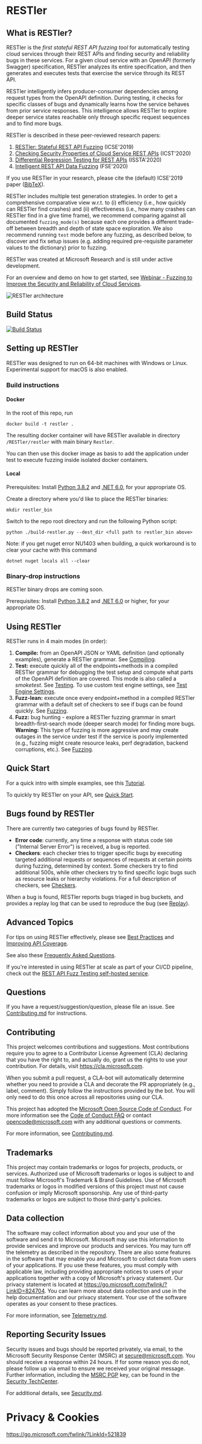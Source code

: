 # RESTler

## What is RESTler?

RESTler is the *first stateful REST API fuzzing tool* for automatically
testing cloud services through their REST APIs and finding security and
reliability bugs in these services. For a given cloud service
with an OpenAPI (formerly Swagger) specification, RESTler analyzes its entire specification,
and then generates and executes tests that exercise the service through its REST API.

RESTler intelligently infers producer-consumer dependencies among request types from the OpenAPI definition.
During testing, it checks for specific classes of bugs
and dynamically learns how the service behaves from prior service responses.
This intelligence allows RESTler to explore deeper service states
reachable only through specific request sequences and to find more bugs.

RESTler is described in these peer-reviewed research papers:

1. [RESTler: Stateful REST API Fuzzing](https://patricegodefroid.github.io/public_psfiles/icse2019.pdf) (ICSE'2019)
2. [Checking Security Properties of Cloud Service REST APIs](https://patricegodefroid.github.io/public_psfiles/icst2020.pdf) (ICST'2020)
3. [Differential Regression Testing for REST APIs​](https://patricegodefroid.github.io/public_psfiles/issta2020.pdf) (ISSTA'2020)
4. [Intelligent REST API Data Fuzzing​​](https://patricegodefroid.github.io/public_psfiles/fse2020.pdf) (FSE'2020)

If you use RESTler in your research, please cite the (default) ICSE'2019 paper ([BibTeX](./docs/user-guide/icse2019.bib)).

RESTler includes multiple test generation strategies.  In order to get a comprehensive comparative view w.r.t. to (i) efficiency 
(i.e., how quickly can RESTler find crashes) and (ii) effectiveness 
(i.e., how many crashes can RESTler find in a give time frame), 
we recommend comparing against all documented `fuzzing_mode(s)`
because each one provides a different trade-off between breadth and depth of state space exploration.
We also recommend running `test` mode before any fuzzing, as described below, 
to discover and fix setup issues (e.g. adding required pre-requisite parameter values to the dictionary) prior to fuzzing.

RESTler was created at Microsoft Research and is still under active development.

For an overview and demo on how to get started, see [Webinar - Fuzzing to Improve the Security and Reliability of Cloud Services](https://www.youtube.com/watch?v=FYmiPoRwEbE).

![RESTler architecture](./docs/user-guide/RESTler-arch.png)

## Build Status

[![Build Status](https://dev.azure.com/ms/restler-fuzzer/_apis/build/status/restler-build-validation?branchName=main)](https://dev.azure.com/ms/restler-fuzzer/_build/latest?definitionId=422&branchName=main)


## Setting up RESTler

RESTler was designed to run on 64-bit machines with Windows or Linux.  Experimental support for macOS is also enabled.

### **Build instructions**

#### Docker

In the root of this repo, run

```shell
docker build -t restler .
```

The resulting docker container will have RESTler available in directory `/RESTler/restler` with main binary `Restler`. 

You can then use this docker image as basis to add the application under test to execute fuzzing inside isolated docker containers.

#### Local

Prerequisites: Install [Python 3.8.2](https://www.python.org/downloads/) and
[.NET 6.0](https://dotnet.microsoft.com/download/dotnet-core?utm_source=getdotnetcorecli&utm_medium=referral), for your appropriate OS.

Create a directory where you'd like to place the RESTler binaries:

```mkdir restler_bin```

Switch to the repo root directory and run the following Python script:

```python ./build-restler.py --dest_dir <full path to restler_bin above>```

Note: if you get nuget error NU1403 when building, a quick workaround is to clear your cache with this command

```dotnet nuget locals all --clear```


### **Binary-drop instructions**

RESTler binary drops are coming soon.

Prerequisites: Install [Python 3.8.2](https://www.python.org/downloads/) and
[.NET 6.0](https://dotnet.microsoft.com/download/dotnet-core?utm_source=getdotnetcorecli&utm_medium=referral) or higher, for your appropriate OS.


## Using RESTler

RESTler runs in 4 main modes (in order):

1. **Compile:** from an OpenAPI JSON or YAML definition (and optionally examples), generate a RESTler grammar. See [Compiling](./docs/user-guide/Compiling.md).
2. **Test:** execute quickly all of the endpoints+methods in a compiled RESTler grammar for debugging the test setup and compute what parts of the OpenAPI definition are covered. This mode is also called a *smoketest*.
See [Testing](./docs/user-guide/Testing.md). To use custom test engine settings, see [Test Engine Settings](./docs/user-guide/SettingsFile.md).
3. **Fuzz-lean:** execute once every endpoint+method in a compiled RESTler grammar with a default set of checkers to see if bugs can be found quickly. See [Fuzzing](./docs/user-guide/Fuzzing.md).
4. **Fuzz:** bug hunting - explore a RESTler fuzzing grammar in smart breadth-first-search mode (deeper search mode) for finding more bugs.
**Warning:** This type of fuzzing is more aggressive and may create outages in the service under test if the service is poorly implemented (e.g., fuzzing might create resource leaks, perf degradation, backend corruptions, etc.).
See [Fuzzing](./docs/user-guide/Fuzzing.md).

## Quick Start

For a quick intro with simple examples, see this [Tutorial](./docs/user-guide/TutorialDemoServer.md).

To quickly try RESTler on your API, see [Quick Start](./docs/user-guide/QuickStart.md).

## Bugs found by RESTler
There are currently two categories of bugs found by RESTler.

- **Error code**: currently, any time a response with status code ```500``` ("Internal Server Error") is received, a bug is reported.
- **Checkers**: each checker tries to trigger specific bugs by executing targeted additional requests or sequences of requests at certain points during fuzzing, determined by context.  Some checkers try to find additional 500s, while other checkers try to find specific logic bugs such as resource leaks or hierarchy violations.  For a full description of checkers, see [Checkers](./docs/user-guide/Checkers.md).

When a bug is found, RESTler reports bugs triaged in bug buckets, and provides a replay log that can be used to reproduce the bug (see [Replay](./docs/user-guide/Replay.md)).


## Advanced Topics

For tips on using RESTler effectively, please see [Best Practices](./docs/user-guide/BestPractices.md) and [Improving API Coverage](./docs/user-guide/ImprovingCoverage.md).

See also these [Frequently Asked Questions](./docs/user-guide/FAQ.md).

If you're interested in using RESTler at scale as part of your CI/CD pipeline, check out
the [REST API Fuzz Testing self-hosted service](https://github.com/microsoft/rest-api-fuzz-testing).

## Questions

If you have a request/suggestion/question, please file an issue.
See [Contributing.md](./docs/contributor-guide/Contributing.md) for instructions.

## Contributing

This project welcomes contributions and suggestions. Most contributions require you to
agree to a Contributor License Agreement (CLA) declaring that you have the right to,
and actually do, grant us the rights to use your contribution. For details, visit
https://cla.microsoft.com.

When you submit a pull request, a CLA-bot will automatically determine whether you need
to provide a CLA and decorate the PR appropriately (e.g., label, comment). Simply follow the
instructions provided by the bot. You will only need to do this once across all repositories using our CLA.

This project has adopted the [Microsoft Open Source Code of Conduct](https://opensource.microsoft.com/codeofconduct/).
For more information see the [Code of Conduct FAQ](https://opensource.microsoft.com/codeofconduct/faq/)
or contact [opencode@microsoft.com](mailto:opencode@microsoft.com) with any additional questions or comments.

For more information, see [Contributing.md](./docs/contributor-guide/Contributing.md).

## Trademarks

This project may contain trademarks or logos for projects, products, or services. Authorized use of Microsoft trademarks or logos is subject to and must follow Microsoft's Trademark & Brand Guidelines. Use of Microsoft trademarks or logos in modified versions of this project must not cause confusion or imply Microsoft sponsorship. Any use of third-party trademarks or logos are subject to those third-party's policies.

## Data collection

The software may collect information about you and your use of the software and send it to Microsoft. Microsoft may use this information to provide services and improve our products and services. You may turn off the telemetry as described in the repository. There are also some features in the software that may enable you and Microsoft to collect data from users of your applications. If you use these features, you must comply with applicable law, including providing appropriate notices to users of your applications together with a copy of Microsoft's privacy statement. Our privacy statement is located at https://go.microsoft.com/fwlink/?LinkID=824704. You can learn more about data collection and use in the help documentation and our privacy statement. Your use of the software operates as your consent to these practices.

For more information, see [Telemetry.md](./docs/user-guide/Telemetry.md).

## Reporting Security Issues

Security issues and bugs should be reported privately, via email, to the
Microsoft Security Response Center (MSRC) at
[secure@microsoft.com](mailto:secure@microsoft.com). You should receive a
response within 24 hours. If for some reason you do not, please follow up via
email to ensure we received your original message. Further information,
including the [MSRC PGP](https://technet.microsoft.com/en-us/security/dn606155)
key, can be found in the [Security TechCenter](https://technet.microsoft.com/en-us/security/default).

For additional details, see [Security.md](SECURITY.md).


# Privacy & Cookies

https://go.microsoft.com/fwlink/?LinkId=521839
